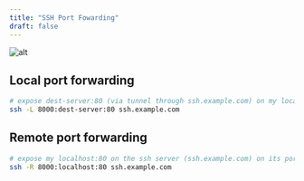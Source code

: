 ```yaml
---
title: "SSH Port Fowarding"
draft: false
---
```


![alt](//via.placeholder.com/640x150)

## Local port forwarding
```bash
# expose dest-server:80 (via tunnel through ssh.example.com) on my localhost:8000
ssh -L 8000:dest-server:80 ssh.example.com
```

## Remote port forwarding
```bash
# expose my localhost:80 on the ssh server (ssh.example.com) on its port 80
ssh -R 8000:localhost:80 ssh.example.com
```
